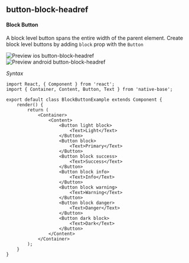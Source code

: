 ## button-block-headref
#### Block Button

A block level button spans the entire width of the parent element.
Create block level buttons by adding <code>block</code> prop with the <code>Button</code><br />

![Preview ios button-block-headref](https://github.com/GeekyAnts/NativeBase-KitchenSink/raw/master/screenshots/ios/blockButtons.png)
![Preview android button-block-headref](https://github.com/GeekyAnts/NativeBase-KitchenSink/raw/master/screenshots/android/blockButtons.png)

*Syntax*

<pre class="line-numbers"><code class="language-jsx">import React, { Component } from 'react';
import { Container, Content, Button, Text } from 'native-base';
​
export default class BlockButtonExample extends Component {
    render() {
        return (
            &lt;Container>
                &lt;Content>
                    &lt;Button light block>
                        &lt;Text>Light&lt;/Text>
                    &lt;/Button>
                    &lt;Button block>
                        &lt;Text>Primary&lt;/Text>
                    &lt;/Button>
                    &lt;Button block success>
                        &lt;Text>Success&lt;/Text>
                    &lt;/Button>
                    &lt;Button block info>
                        &lt;Text>Info&lt;/Text>
                    &lt;/Button>
                    &lt;Button block warning>
                        &lt;Text>Warning&lt;/Text>
                    &lt;/Button>
                    &lt;Button block danger>
                        &lt;Text>Danger&lt;/Text>
                    &lt;/Button>
                    &lt;Button dark block>
                        &lt;Text>Dark&lt;/Text>
                    &lt;/Button>
                &lt;/Content>
            &lt;/Container>
        );
    }
}</code></pre><br />
